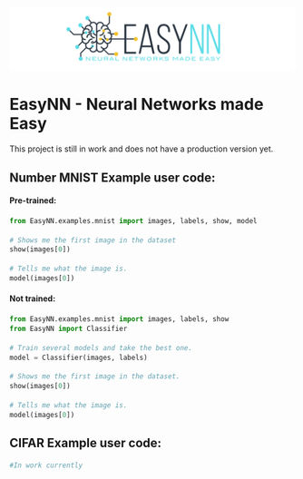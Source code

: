![](https://raw.githubusercontent.com/danielwilczak101/EasyNN/media/images/readme_logo.png)

# EasyNN - Neural Networks made Easy

This project is still in work and does not have a production version yet.

## Number MNIST Example user code:

#### Pre-trained:
```Python
from EasyNN.examples.mnist import images, labels, show, model

# Shows me the first image in the dataset
show(images[0])

# Tells me what the image is.
model(images[0])
```

#### Not trained:
```Python
from EasyNN.examples.mnist import images, labels, show
from EasyNN import Classifier

# Train several models and take the best one.
model = Classifier(images, labels)

# Shows me the first image in the dataset.
show(images[0])

# Tells me what the image is.
model(images[0])
```

## CIFAR Example user code:
```Python
#In work currently
```
